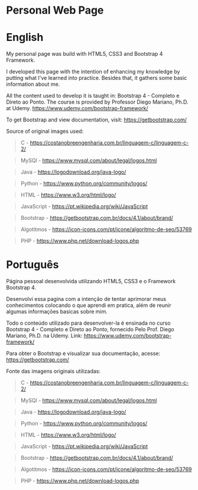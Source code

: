 # Personal Web Page
# English
My personal page was build with HTML5, CSS3 and Bootstrap 4 Framework.

I developed this page with the intention of enhancing my knowledge by putting what I've learned into practice. Besides that, it gathers some basic information about me.

All the content used to develop it is taught in: Bootstrap 4 - Completo e Direto ao Ponto. The course is provided by Professor Diego Mariano, Ph.D. at Udemy. https://www.udemy.com/bootstrap-framework/

To get Bootstrap and view documentation, visit: https://getbootstrap.com/

Source of original images used:
> C - https://costanobreengenharia.com.br/linguagem-c/linguagem-c-2/

> MySQl - https://www.mysql.com/about/legal/logos.html

> Java - https://logodownload.org/java-logo/

> Python - https://www.python.org/community/logos/

> HTML - https://www.w3.org/html/logo/

> JavaScript - https://pt.wikipedia.org/wiki/JavaScript

> Bootstrap - https://getbootstrap.com.br/docs/4.1/about/brand/

> Algotitmos - https://icon-icons.com/pt/icone/algoritmo-de-seo/53769

> PHP - https://www.php.net/download-logos.php


# Português
Página pessoal desenvolvida utilizando HTML5, CSS3 e o Framework Bootstrap 4.

Desenvolvi essa pagina com a intenção de tentar aprimorar meus conhecimentos colocando o que aprendi em pratica, além de reunir algumas informações basicas sobre mim.

Todo o conteúdo utilizado para desenvolver-la é ensinada no curso Bootstrap 4 - Completo e Direto ao Ponto, fornecido Pelo Prof. Diego Mariano, Ph.D. na Udemy. Link: https://www.udemy.com/bootstrap-framework/

Para obter o Bootstrap e visualizar sua documentação, acesse: https://getbootstrap.com/

Fonte das imagens originais utilizadas:
> C - https://costanobreengenharia.com.br/linguagem-c/linguagem-c-2/

> MySQl - https://www.mysql.com/about/legal/logos.html

> Java - https://logodownload.org/java-logo/

> Python - https://www.python.org/community/logos/

> HTML - https://www.w3.org/html/logo/

> JavaScript - https://pt.wikipedia.org/wiki/JavaScript

> Bootstrap - https://getbootstrap.com.br/docs/4.1/about/brand/

> Algotitmos - https://icon-icons.com/pt/icone/algoritmo-de-seo/53769

> PHP - https://www.php.net/download-logos.php
